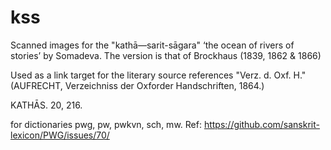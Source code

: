 # kss

Scanned images for the
"kathā—sarit-sāgara" ‘the ocean of rivers of stories’ by Somadeva.
The version is that of Brockhaus (1839, 1862 & 1866)

Used as a link target for the literary source references
"Verz. d. Oxf. H." (AUFRECHT, Verzeichniss der Oxforder Handschriften, 1864.)

<ls>KATHĀS. 20, 216.</ls>

for dictionaries pwg, pw, pwkvn, sch, mw.
Ref: https://github.com/sanskrit-lexicon/PWG/issues/70/
